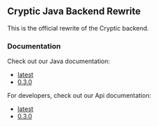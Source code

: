 ## Cryptic Java Backend Rewrite
This is the official rewrite of the Cryptic backend.

### Documentation

Check out our Java documentation:
* [latest](https://cryptic-game.github.io/java-backend-dev/javadoc/latest/index.html)
* [0.3.0](https://cryptic-game.github.io/java-backend-dev/javadoc/0.3.0/index.html)

For developers, check out our Api documentation:
* [latest](https://cryptic-game.github.io/java-backend-dev/api/latest/index.html)
* [0.3.0](https://cryptic-game.github.io/java-backend-dev/api/0.3.0/index.html)
